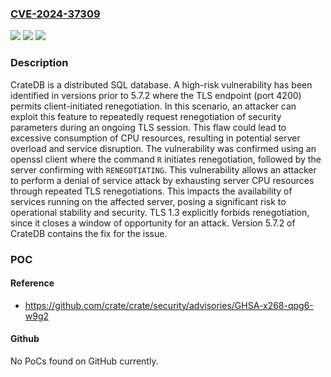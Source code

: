 ### [CVE-2024-37309](https://cve.mitre.org/cgi-bin/cvename.cgi?name=CVE-2024-37309)
![](https://img.shields.io/static/v1?label=Product&message=crate&color=blue)
![](https://img.shields.io/static/v1?label=Version&message=%3D%20%3C%205.7.2%20&color=brighgreen)
![](https://img.shields.io/static/v1?label=Vulnerability&message=CWE-770%3A%20Allocation%20of%20Resources%20Without%20Limits%20or%20Throttling&color=brighgreen)

### Description

CrateDB is a distributed SQL database. A high-risk vulnerability has been identified in versions prior to 5.7.2 where the TLS endpoint (port 4200) permits client-initiated renegotiation. In this scenario, an attacker can exploit this feature to repeatedly request renegotiation of security parameters during an ongoing TLS session. This flaw could lead to excessive consumption of CPU resources, resulting in potential server overload and service disruption. The vulnerability was confirmed using an openssl client where the command `R` initiates renegotiation, followed by the server confirming with `RENEGOTIATING`. This vulnerability allows an attacker to perform a denial of service attack by exhausting server CPU resources through repeated TLS renegotiations. This impacts the availability of services running on the affected server, posing a significant risk to operational stability and security. TLS 1.3 explicitly forbids renegotiation, since it closes a window of opportunity for an attack. Version 5.7.2 of CrateDB contains the fix for the issue.

### POC

#### Reference
- https://github.com/crate/crate/security/advisories/GHSA-x268-qpg6-w9g2

#### Github
No PoCs found on GitHub currently.

